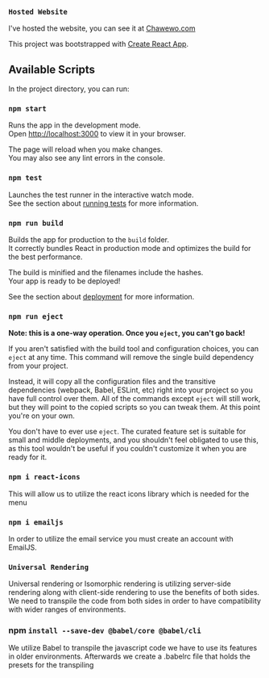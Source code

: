 ### `Hosted Website`
I've hosted the website, you can see it at [Chawewo.com](https://chawewo.com)

This project was bootstrapped with [Create React App](https://github.com/facebook/create-react-app).

## Available Scripts

In the project directory, you can run:

### `npm start`

Runs the app in the development mode.\
Open [http://localhost:3000](http://localhost:3000) to view it in your browser.

The page will reload when you make changes.\
You may also see any lint errors in the console.

### `npm test`

Launches the test runner in the interactive watch mode.\
See the section about [running tests](https://facebook.github.io/create-react-app/docs/running-tests) for more information.

### `npm run build`

Builds the app for production to the `build` folder.\
It correctly bundles React in production mode and optimizes the build for the best performance.

The build is minified and the filenames include the hashes.\
Your app is ready to be deployed!

See the section about [deployment](https://facebook.github.io/create-react-app/docs/deployment) for more information.

### `npm run eject`

**Note: this is a one-way operation. Once you `eject`, you can't go back!**

If you aren't satisfied with the build tool and configuration choices, you can `eject` at any time. This command will remove the single build dependency from your project.

Instead, it will copy all the configuration files and the transitive dependencies (webpack, Babel, ESLint, etc) right into your project so you have full control over them. All of the commands except `eject` will still work, but they will point to the copied scripts so you can tweak them. At this point you're on your own.

You don't have to ever use `eject`. The curated feature set is suitable for small and middle deployments, and you shouldn't feel obligated to use this, as this tool wouldn't be useful if you couldn't customize it when you are ready for it.

### `npm i react-icons`
This will allow us to utilize the react icons library which is needed for the menu

### `npm i emailjs`

In order to utilize the email service you must create an account with EmailJS.

### ` Universal Rendering `

Universal rendering or Isomorphic rendering is utilizing server-side rendering along with client-side rendering to use the benefits of both sides. We need to transpile the code from both sides in order to have compatibility with wider ranges of environments. 

### npm `install --save-dev @babel/core @babel/cli`

We utilize Babel to transpile the javascript code we have to use its features in older environments. Afterwards we create a .babelrc file that holds the presets for the transpiling
